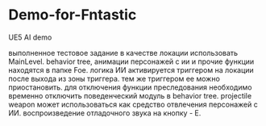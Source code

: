 # Demo-for-Fntastic
UE5 AI demo

выполненное тестовое задание
в качестве локации использовать MainLevel.
behavior tree, анимации персонажей с ии и прочие функции находятся в папке Foe.
логика ИИ активируется триггером на локации после выхода из зоны триггера. тем же триггером ее можно приостановить.
для отключения функции преследования необходимо временно отключить поведенческий модуль в behavior tree.
projectile weapon может использоваться как средство отвлечения персонажей с ИИ.
воспроизведение отладочного звука на кнопку - E.
